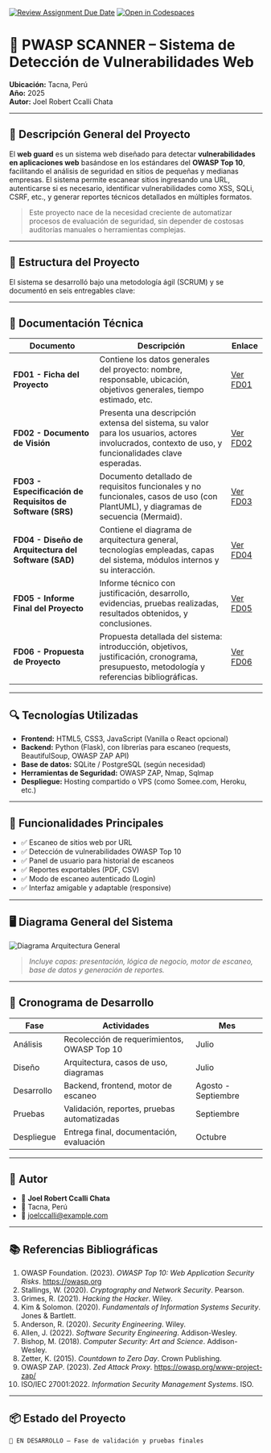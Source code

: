 [![Review Assignment Due Date](https://classroom.github.com/assets/deadline-readme-button-22041afd0340ce965d47ae6ef1cefeee28c7c493a6346c4f15d667ab976d596c.svg)](https://classroom.github.com/a/wz6Z3zoy)
[![Open in Codespaces](https://classroom.github.com/assets/launch-codespace-2972f46106e565e64193e422d61a12cf1da4916b45550586e14ef0a7c637dd04.svg)](https://classroom.github.com/open-in-codespaces?assignment_repo_id=19882130)
# 🔐 PWASP SCANNER – Sistema de Detección de Vulnerabilidades Web

**Ubicación:** Tacna, Perú  
**Año:** 2025  
**Autor:** Joel Robert Ccalli Chata

---

## 📌 Descripción General del Proyecto

El **web guard** es un sistema web diseñado para detectar **vulnerabilidades en aplicaciones web** basándose en los estándares del **OWASP Top 10**, facilitando el análisis de seguridad en sitios de pequeñas y medianas empresas. El sistema permite escanear sitios ingresando una URL, autenticarse si es necesario, identificar vulnerabilidades como XSS, SQLi, CSRF, etc., y generar reportes técnicos detallados en múltiples formatos.

> Este proyecto nace de la necesidad creciente de automatizar procesos de evaluación de seguridad, sin depender de costosas auditorías manuales o herramientas complejas.

---

## 🧱 Estructura del Proyecto

El sistema se desarrolló bajo una metodología ágil (SCRUM) y se documentó en seis entregables clave:

---

## 📄 Documentación Técnica

| Documento | Descripción | Enlace |
|----------|-------------|--------|
| **FD01 - Ficha del Proyecto** | Contiene los datos generales del proyecto: nombre, responsable, ubicación, objetivos generales, tiempo estimado, etc. | [Ver FD01](#) |
| **FD02 - Documento de Visión** | Presenta una descripción extensa del sistema, su valor para los usuarios, actores involucrados, contexto de uso, y funcionalidades clave esperadas. | [Ver FD02](#) |
| **FD03 - Especificación de Requisitos de Software (SRS)** | Documento detallado de requisitos funcionales y no funcionales, casos de uso (con PlantUML), y diagramas de secuencia (Mermaid). | [Ver FD03](#) |
| **FD04 - Diseño de Arquitectura del Software (SAD)** | Contiene el diagrama de arquitectura general, tecnologías empleadas, capas del sistema, módulos internos y su interacción. | [Ver FD04](#) |
| **FD05 - Informe Final del Proyecto** | Informe técnico con justificación, desarrollo, evidencias, pruebas realizadas, resultados obtenidos, y conclusiones. | [Ver FD05](#) |
| **FD06 - Propuesta de Proyecto** | Propuesta detallada del sistema: introducción, objetivos, justificación, cronograma, presupuesto, metodología y referencias bibliográficas. | [Ver FD06](#) |

---

## 🔍 Tecnologías Utilizadas

- **Frontend:** HTML5, CSS3, JavaScript (Vanilla o React opcional)
- **Backend:** Python (Flask), con librerías para escaneo (requests, BeautifulSoup, OWASP ZAP API)
- **Base de datos:** SQLite / PostgreSQL (según necesidad)
- **Herramientas de Seguridad:** OWASP ZAP, Nmap, Sqlmap
- **Despliegue:** Hosting compartido o VPS (como Somee.com, Heroku, etc.)

---

## 🧠 Funcionalidades Principales

- ✅ Escaneo de sitios web por URL
- ✅ Detección de vulnerabilidades OWASP Top 10
- ✅ Panel de usuario para historial de escaneos
- ✅ Reportes exportables (PDF, CSV)
- ✅ Modo de escaneo autenticado (Login)
- ✅ Interfaz amigable y adaptable (responsive)

---

## 🖥️ Diagrama General del Sistema

![Diagrama Arquitectura General](./assets/diagrama-arquitectura-pwasp.png)

> *Incluye capas: presentación, lógica de negocio, motor de escaneo, base de datos y generación de reportes.*

---

## 📆 Cronograma de Desarrollo

| Fase | Actividades | Mes |
|------|-------------|-----|
| Análisis | Recolección de requerimientos, OWASP Top 10 | Julio |
| Diseño | Arquitectura, casos de uso, diagramas | Julio |
| Desarrollo | Backend, frontend, motor de escaneo | Agosto - Septiembre |
| Pruebas | Validación, reportes, pruebas automatizadas | Septiembre |
| Despliegue | Entrega final, documentación, evaluación | Octubre |

---

## 💼 Autor

- 👤 **Joel Robert Ccalli Chata**
- 📍 Tacna, Perú
- 📧 joelccalli@example.com

---

## 📚 Referencias Bibliográficas

1. OWASP Foundation. (2023). *OWASP Top 10: Web Application Security Risks*. https://owasp.org
2. Stallings, W. (2020). *Cryptography and Network Security*. Pearson.
3. Grimes, R. (2021). *Hacking the Hacker*. Wiley.
4. Kim & Solomon. (2020). *Fundamentals of Information Systems Security*. Jones & Bartlett.
5. Anderson, R. (2020). *Security Engineering*. Wiley.
6. Allen, J. (2022). *Software Security Engineering*. Addison-Wesley.
7. Bishop, M. (2018). *Computer Security: Art and Science*. Addison-Wesley.
8. Zetter, K. (2015). *Countdown to Zero Day*. Crown Publishing.
9. OWASP ZAP. (2023). *Zed Attack Proxy*. https://owasp.org/www-project-zap/
10. ISO/IEC 27001:2022. *Information Security Management Systems*. ISO.

---

## 📦 Estado del Proyecto

```bash
🚧 EN DESARROLLO – Fase de validación y pruebas finales
